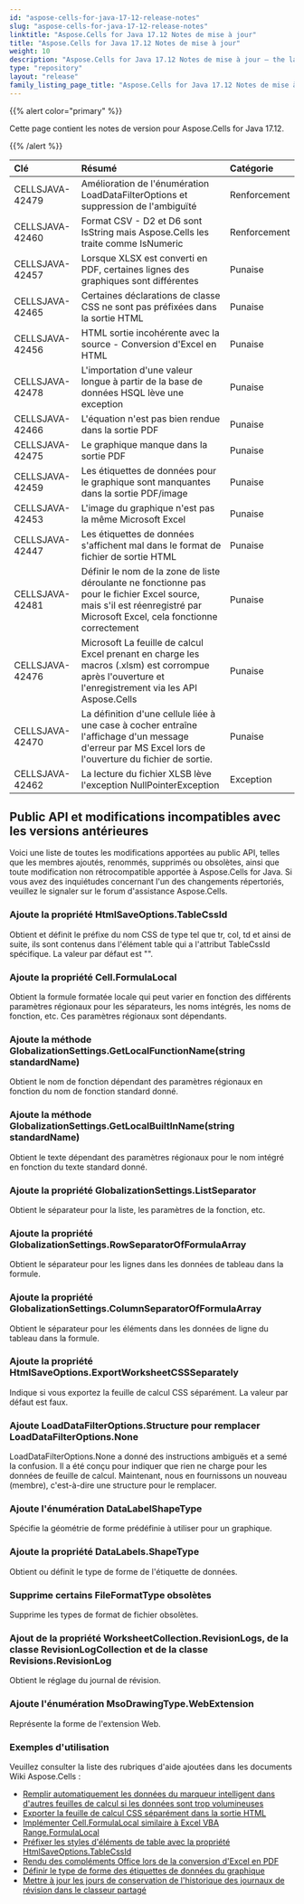 ```yaml
---
id: "aspose-cells-for-java-17-12-release-notes"
slug: "aspose-cells-for-java-17-12-release-notes"
linktitle: "Aspose.Cells for Java 17.12 Notes de mise à jour"
title: "Aspose.Cells for Java 17.12 Notes de mise à jour"
weight: 10
description: "Aspose.Cells for Java 17.12 Notes de mise à jour – the latest updates and fixes."
type: "repository"
layout: "release"
family_listing_page_title: "Aspose.Cells for Java 17.12 Notes de mise à jour"
---
```

{{% alert color="primary" %}} 

Cette page contient les notes de version pour Aspose.Cells for Java 17.12.

{{% /alert %}} 

|**Clé**|**Résumé**|**Catégorie**|
|:- |:- |:- |
|CELLSJAVA-42479|Amélioration de l'énumération LoadDataFilterOptions et suppression de l'ambiguïté|Renforcement|
|CELLSJAVA-42460|Format CSV - D2 et D6 sont IsString mais Aspose.Cells les traite comme IsNumeric|Renforcement|
|CELLSJAVA-42457|Lorsque XLSX est converti en PDF, certaines lignes des graphiques sont différentes|Punaise|
|CELLSJAVA-42465|Certaines déclarations de classe CSS ne sont pas préfixées dans la sortie HTML|Punaise|
|CELLSJAVA-42456|HTML sortie incohérente avec la source - Conversion d'Excel en HTML|Punaise|
|CELLSJAVA-42478|L'importation d'une valeur longue à partir de la base de données HSQL lève une exception|Punaise|
|CELLSJAVA-42466|L'équation n'est pas bien rendue dans la sortie PDF|Punaise|
|CELLSJAVA-42475|Le graphique manque dans la sortie PDF|Punaise|
|CELLSJAVA-42459|Les étiquettes de données pour le graphique sont manquantes dans la sortie PDF/image|Punaise|
|CELLSJAVA-42453|L'image du graphique n'est pas la même Microsoft Excel|Punaise|
|CELLSJAVA-42447|Les étiquettes de données s'affichent mal dans le format de fichier de sortie HTML|Punaise|
|CELLSJAVA-42481|Définir le nom de la zone de liste déroulante ne fonctionne pas pour le fichier Excel source, mais s'il est réenregistré par Microsoft Excel, cela fonctionne correctement|Punaise|
|CELLSJAVA-42476|Microsoft La feuille de calcul Excel prenant en charge les macros (.xlsm) est corrompue après l'ouverture et l'enregistrement via les API Aspose.Cells|Punaise|
|CELLSJAVA-42470|La définition d'une cellule liée à une case à cocher entraîne l'affichage d'un message d'erreur par MS Excel lors de l'ouverture du fichier de sortie.|Punaise|
|CELLSJAVA-42462|La lecture du fichier XLSB lève l'exception NullPointerException|Exception|
## **Public API et modifications incompatibles avec les versions antérieures**
Voici une liste de toutes les modifications apportées au public API, telles que les membres ajoutés, renommés, supprimés ou obsolètes, ainsi que toute modification non rétrocompatible apportée à Aspose.Cells for Java. Si vous avez des inquiétudes concernant l'un des changements répertoriés, veuillez le signaler sur le forum d'assistance Aspose.Cells.
### **Ajoute la propriété HtmlSaveOptions.TableCssId**
Obtient et définit le préfixe du nom CSS de type tel que tr, col, td et ainsi de suite, ils sont contenus dans l'élément table qui a l'attribut TableCssId spécifique. La valeur par défaut est "".
### **Ajoute la propriété Cell.FormulaLocal**
Obtient la formule formatée locale qui peut varier en fonction des différents paramètres régionaux pour les séparateurs, les noms intégrés, les noms de fonction, etc. Ces paramètres régionaux sont dépendants.
### **Ajoute la méthode GlobalizationSettings.GetLocalFunctionName(string standardName)**
Obtient le nom de fonction dépendant des paramètres régionaux en fonction du nom de fonction standard donné.
### **Ajoute la méthode GlobalizationSettings.GetLocalBuiltInName(string standardName)**
Obtient le texte dépendant des paramètres régionaux pour le nom intégré en fonction du texte standard donné.
### **Ajoute la propriété GlobalizationSettings.ListSeparator**
Obtient le séparateur pour la liste, les paramètres de la fonction, etc.
### **Ajoute la propriété GlobalizationSettings.RowSeparatorOfFormulaArray**
Obtient le séparateur pour les lignes dans les données de tableau dans la formule.
### **Ajoute la propriété GlobalizationSettings.ColumnSeparatorOfFormulaArray**
Obtient le séparateur pour les éléments dans les données de ligne du tableau dans la formule.
### **Ajoute la propriété HtmlSaveOptions.ExportWorksheetCSSSeparately**
Indique si vous exportez la feuille de calcul CSS séparément. La valeur par défaut est faux.
### **Ajoute LoadDataFilterOptions.Structure pour remplacer LoadDataFilterOptions.None**
LoadDataFilterOptions.None a donné des instructions ambiguës et a semé la confusion. Il a été conçu pour indiquer que rien ne charge pour les données de feuille de calcul. Maintenant, nous en fournissons un nouveau (membre), c'est-à-dire une structure pour le remplacer.
### **Ajoute l'énumération DataLabelShapeType**
Spécifie la géométrie de forme prédéfinie à utiliser pour un graphique.
### **Ajoute la propriété DataLabels.ShapeType**
Obtient ou définit le type de forme de l'étiquette de données.
### **Supprime certains FileFormatType obsolètes**
Supprime les types de format de fichier obsolètes.
### **Ajout de la propriété WorksheetCollection.RevisionLogs, de la classe RevisionLogCollection et de la classe Revisions.RevisionLog**
Obtient le réglage du journal de révision.
### **Ajoute l'énumération MsoDrawingType.WebExtension**
Représente la forme de l'extension Web.


### **Exemples d'utilisation**
Veuillez consulter la liste des rubriques d'aide ajoutées dans les documents Wiki Aspose.Cells :

- [Remplir automatiquement les données du marqueur intelligent dans d'autres feuilles de calcul si les données sont trop volumineuses](https://docs.aspose.com/cells/fr/java/auto-populate-smart-marker-data-to-other-worksheets-if-data-is-too-large/)
- [Exporter la feuille de calcul CSS séparément dans la sortie HTML](https://docs.aspose.com/cells/fr/java/export-worksheet-css-separately-in-output-html/)
- [Implémenter Cell.FormulaLocal similaire à Excel VBA Range.FormulaLocal](https://docs.aspose.com/cells/fr/java/implement-cell-formulalocal-similar-to-excel-vba-range-formulalocal/)
- [Préfixer les styles d'éléments de table avec la propriété HtmlSaveOptions.TableCssId](https://docs.aspose.com/cells/fr/java/prefix-table-elements-styles-with-htmlsaveoptions-tablecssid-property/)
- [Rendu des compléments Office lors de la conversion d'Excel en PDF](https://docs.aspose.com/cells/fr/java/render-office-add-ins-while-converting-excel-to-pdf/)
- [Définir le type de forme des étiquettes de données du graphique](https://docs.aspose.com/cells/fr/java/set-the-shape-type-of-data-labels-of-chart/)
- [Mettre à jour les jours de conservation de l'historique des journaux de révision dans le classeur partagé](https://docs.aspose.com/cells/fr/java/update-days-preserving-history-of-revision-logs-in-shared-workbook/)
